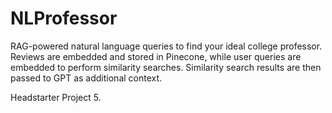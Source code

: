 # NLProfessor

RAG-powered natural language queries to find your ideal college professor. Reviews are embedded and stored in Pinecone, while user queries are embedded to perform similarity searches. Similarity search results are then passed to GPT as additional context.

Headstarter Project 5.
